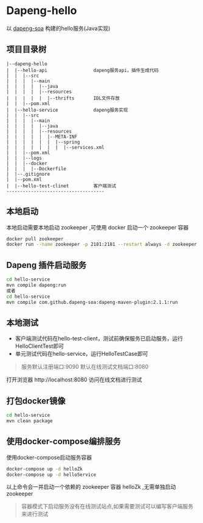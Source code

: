 # Dapeng-hello
以 [dapeng-soa](https://github.com/dapeng-soa/dapeng-soa) 构建的hello服务(Java实现)

## 项目目录树
```
|--dapeng-hello
|  |--hello-api                 dapeng服务api，插件生成代码
|  |  |--src
|  |  |  |--main
|  |  |  |  |--java
|  |  |  |  |--resources
|  |  |  |  |  |--thrifts       IDL文件存放
|  |  |--pom.xml
|  |--hello-service             dapeng服务实现
|  |  |--src
|  |  |  |--main
|  |  |  |  |--java
|  |  |  |  |--resources
|  |  |  |  |  |--META-INF
|  |  |  |  |  |  |--spring
|  |  |  |  |  |  |  |--services.xml
|  |  |--pom.xml
|  |  |--logs
|  |  |--docker
|  |  |  |--Dockerfile          
|  |--.gitignore
|  |--pom.xml
|  |--hello-test-clinet         客户端测试
------------------------------------
```

## 本地启动
本地启动需要本地启动 zookeeper ,可使用 docker 启动一个 zookeeper 容器
```bash
docker pull zookeeper
docker run --name zookeeper -p 2181:2181 --restart always -d zookeeper
```
## Dapeng 插件启动服务

```bash
cd hello-service
mvn compile dapeng:run
或者
cd hello-service
mvn compile com.github.dapeng-soa:dapeng-maven-plugin:2.1.1:run
```
## 本地测试
- 客户端测试代码在hello-test-client，测试前确保服务已启动服务，运行HelloClientTest即可
- 单元测试代码在hello-service，运行HelloTestCase即可
>服务默认注册端口:9090
默认在线测试文档端口:8080

打开浏览器 http://localhost:8080 访问在线文档进行测试

## 打包docker镜像

```bash
cd hello-service
mvn clean package
```

## 使用docker-compose编排服务
使用docker-compose启动服务容器
```bash
docker-compose up -d helloZk
docker-compose up -d helloService
```
以上命令会一并启动一个依赖的 zookeeper 容器 helloZk ,无需单独启动 zookeeper

> 容器模式下启动服务没有在线测试站点,如果需要测试可以编写客户端服务来进行测试






